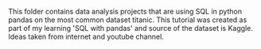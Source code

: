 
This folder contains data analysis projects that are using SQL in python pandas on the most common dataset titanic. This tutorial was created as part of my learning 'SQL with pandas' and source of the dataset is Kaggle. Ideas taken from internet and youtube channel.

